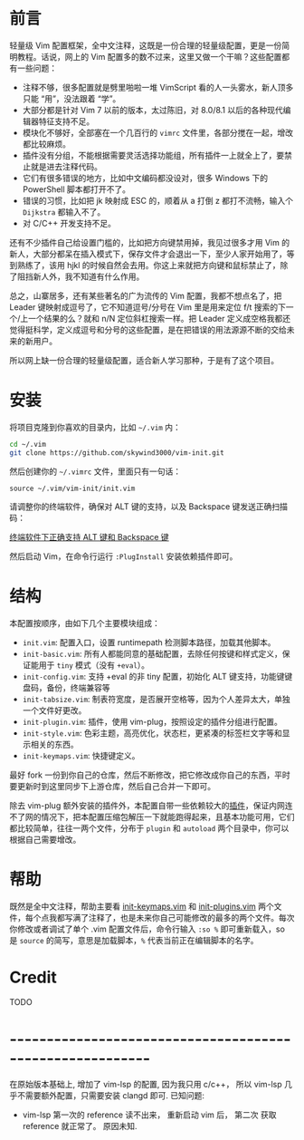 # 前言
轻量级 Vim 配置框架，全中文注释，这既是一份合理的轻量级配置，更是一份简明教程。话说，网上的 Vim 配置多的数不过来，这里又做一个干嘛？这些配置都有一些问题：

- 注释不够，很多配置就是劈里啪啦一堆 VimScript 看的人一头雾水，新人顶多只能 “用”，没法跟着 “学”。
- 大部分都是针对 Vim 7 以前的版本，太过陈旧，对 8.0/8.1 以后的各种现代编辑器特征支持不足。
- 模块化不够好，全部塞在一个几百行的 `vimrc` 文件里，各部分搅在一起，增改都比较麻烦。
- 插件没有分组，不能根据需要灵活选择功能组，所有插件一上就全上了，要禁止就是进去注释代码。
- 它们有很多错误的地方，比如中文编码都没设对，很多 Windows 下的 PowerShell 脚本都打开不了。
- 错误的习惯，比如把 jk 映射成 ESC 的，顺着从 a 打倒 z 都打不流畅，输入个 `Dijkstra` 都输入不了。
- 对 C/C++ 开发支持不足。

还有不少插件自己给设置门槛的，比如把方向键禁用掉，我见过很多才用 Vim 的新人，大部分都呆在插入模式下，保存文件才会退出一下，至少人家开始用了，等到熟练了，该用 hjkl 的时候自然会去用。你这上来就把方向键和鼠标禁止了，除了阻挡新人外，我不知道有什么作用。

总之，山寨居多，还有某些著名的广为流传的 Vim 配置，我都不想点名了，把 Leader 键映射成逗号了，它不知道逗号/分号在 Vim 里是用来定位 f/t 搜索的下一个/上一个结果的么？就和 n/N 定位斜杠搜索一样。把 Leader 定义成空格我都还觉得挺科学，定义成逗号和分号的这些配置，是在把错误的用法源源不断的交给未来的新用户。

所以网上缺一份合理的轻量级配置，适合新人学习那种，于是有了这个项目。


# 安装

将项目克隆到你喜欢的目录内，比如 `~/.vim` 内：

```bash
cd ~/.vim
git clone https://github.com/skywind3000/vim-init.git
```

然后创建你的 `~/.vimrc` 文件，里面只有一句话：

```VimL
source ~/.vim/vim-init/init.vim
```

请调整你的终端软件，确保对 ALT 键的支持，以及 Backspace 键发送正确扫描码：

[终端软件下正确支持 ALT 键和 Backspace 键](https://github.com/skywind3000/vim-init/wiki/Setup-terminals-to-support-ALT-and-Backspace-correctly)

然后启动 Vim，在命令行运行 `:PlugInstall` 安装依赖插件即可。

# 结构

本配置按顺序，由如下几个主要模块组成：

- `init.vim`: 配置入口，设置 runtimepath 检测脚本路径，加载其他脚本。
- `init-basic.vim`: 所有人都能同意的基础配置，去除任何按键和样式定义，保证能用于 `tiny` 模式（没有 `+eval`）。
- `init-config.vim`: 支持 +eval 的非 tiny 配置，初始化 ALT 键支持，功能键键盘码，备份，终端兼容等
- `init-tabsize.vim`: 制表符宽度，是否展开空格等，因为个人差异太大，单独一个文件好更改。
- `init-plugin.vim`: 插件，使用 vim-plug，按照设定的插件分组进行配置。
- `init-style.vim`: 色彩主题，高亮优化，状态栏，更紧凑的标签栏文字等和显示相关的东西。
- `init-keymaps.vim`: 快捷键定义。

最好 fork 一份到你自己的仓库，然后不断修改，把它修改成你自己的东西，平时要更新时到这里同步下上游仓库，然后自己合并一下即可。

除去 vim-plug 额外安装的插件外，本配置自带一些依赖较大的[插件](https://github.com/skywind3000/vim-init/wiki/Integrated-Plugins)，保证内网连不了网的情况下，把本配置压缩包解压一下就能跑得起来，且基本功能可用，它们都比较简单，往往一两个文件，分布于 `plugin` 和 `autoload` 两个目录中，你可以根据自己需要增改。

# 帮助

既然是全中文注释，帮助主要看 [init-keymaps.vim](https://github.com/skywind3000/vim-init/blob/master/init/init-keymaps.vim) 和 [init-plugins.vim](https://github.com/skywind3000/vim-init/blob/master/init/init-plugins.vim) 两个文件，每个点我都写满了注释了，也是未来你自己可能修改的最多的两个文件。每次你修改或者调试了单个 .vim 配置文件后，命令行输入 `:so %` 即可重新载入，so 是 `source` 的简写，意思是加载脚本，`%` 代表当前正在编辑脚本的名字。

# Credit

TODO

# ---------------------------------------------------------

在原始版本基础上, 增加了 vim-lsp 的配置, 
因为我只用 c/c++， 所以 vim-lsp 几乎不需要额外配置，只需要安装 clangd 即可.
已知问题:
- vim-lsp 第一次的 reference 读不出来， 重新启动 vim 后， 第二次 获取 reference 就正常了。  原因未知.
